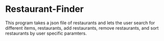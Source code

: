 # Restaurant-Finder

This program takes a json file of restaurants and lets the user search for different items, restaurants, add restaurants, remove restaurants, and sort restaurants by user specific paramters.
